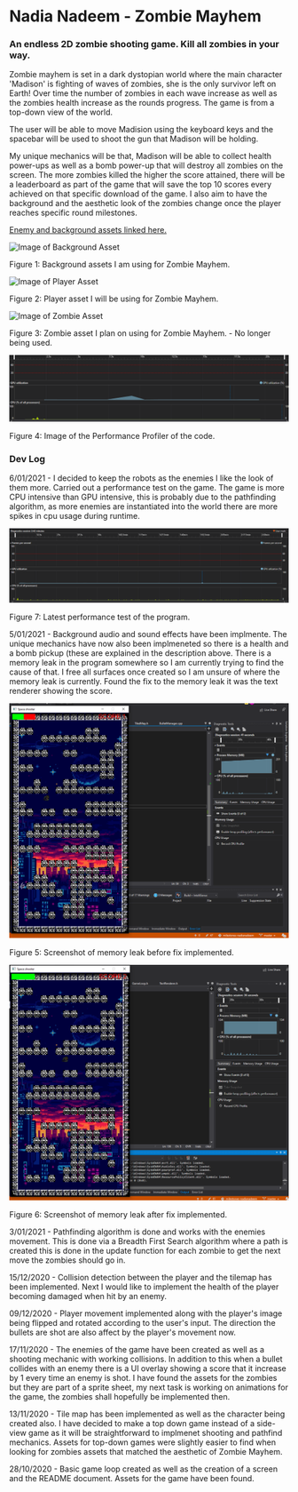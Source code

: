 <h1> Nadia Nadeem - Zombie Mayhem </h1>
<h3> An endless 2D zombie shooting game. Kill all zombies in your way. </h3>

<p> Zombie mayhem is set in a dark dystopian world where the main character 'Madison' is fighting of waves of zombies, she is the only survivor left on Earth! Over time the number of zombies in each wave increase as well as the zombies health increase as the rounds progress. The game is from a top-down view of the world. </p>

<p> The user will be able to move Madision using the keyboard keys and the spacebar will be used to shoot the gun that Madison will be holding.</p>

<p> My unique mechanics will be that, Madison will be able to collect health power-ups as well as a bomb power-up that will destroy all zombies on the screen. The more zombies killed the higher the score attained, there will be a leaderboard as part of the game that will save the top 10 scores every achieved on that specific download of the game. I also aim to have the background and the aesthetic look of the zombies change once the player reaches specific round milestones.</p>

<a href="https://ansimuz.itch.io/warped-city"> Enemy and background assets linked here.</a>

![Image of Background Asset](https://img.itch.zone/aW1hZ2UvMTU2ODM5LzcyMDE0MS5wbmc=/347x500/HxAUgI.png)
<p>Figure 1: Background assets I am using for Zombie Mayhem. </p>

![Image of Player Asset](https://opengameart.org/sites/default/files/styles/medium/public/survivor-idle_shotgun_0.png)
<p>Figure 2: Player asset I will be using for Zombie Mayhem. </p>

![Image of Zombie Asset](https://img.itch.zone/aW1hZ2UvNzMzNDIwLzQwODQyNDkucG5n/347x500/c7Yu2Y.png)
<p>Figure 3: Zombie asset I plan on using for Zombie Mayhem. - No longer being used. </p>

<img src="profiler.PNG">
<p> Figure 4: Image of the Performance Profiler of the code. </p>


<h3> Dev Log </h3>
<p> 6/01/2021 - I decided to keep the robots as the enemies I like the look of them more. Carried out a performance test on the game. The game is more CPU intensive than GPU intensive, this is probably due to the pathfinding algorithm, as more enemies are instantiated into the world there are more spikes in cpu usage during runtime. </p>

<img src="performance.PNG">
<p> Figure 7: Latest performance test of the program. </p>

<p> 5/01/2021 - Background audio and sound effects have been implmente. The unique mechanics have now also been implmeneted so there is a health and a bomb pickup (these are explained in the description above. There is a memory leak in the program somewhere so I am currently trying to find the cause of that. I free all surfaces once created so I am unsure of where the memory leak is currently. Found the fix to the memory leak it was the text renderer showing the score.</p>

<img src="memoryleak.PNG">
<p> Figure 5: Screenshot of memory leak before fix implemented. </p>

<img src="memoryleakfix.PNG">
<p> Figure 6: Screenshot of memory leak after fix implemented. </p>

<p> 3/01/2021 - Pathfinding algorithm is done and works with the enemies movement. This is done via a Breadth First Search algorithm where a path is created this is done in the update function for each zombie to get the next move the zombies should go in. </p>

<p> 15/12/2020 - Collision detection between the player and the tilemap has been implemented. Next I would like to implement the health of the player becoming damaged when hit by an enemy. </p>

<p> 09/12/2020 - Player movement implemented along with the player's image being flipped and rotated according to the user's input. The direction the bullets are shot are also affect by the player's movement now. </p>

<p> 17/11/2020 - The enemies of the game have been created as well as a shooting mechanic with working collisions. In addition to this when a bullet collides with an enemy there is a UI overlay showing a score that it increase by 1 every time an enemy is shot. I have found the assets for the zombies but they are part of a sprite sheet, my next task is working on animations for the game, the zombies shall hopefully be implemented then. </p>

<p> 13/11/2020 - Tile map has been implemented as well as the character being created also. I have decided to make a top down game instead of a side-view game as it will be straightforward to implmenet shooting and pathfind mechanics. Assets for top-down games were slightly easier to find when looking for zombies assets that matched the aesthetic of Zombie Mayhem. </p>

<p> 28/10/2020 - Basic game loop created as well as the creation of a screen and the README document. Assets for the game have been found.</p>

